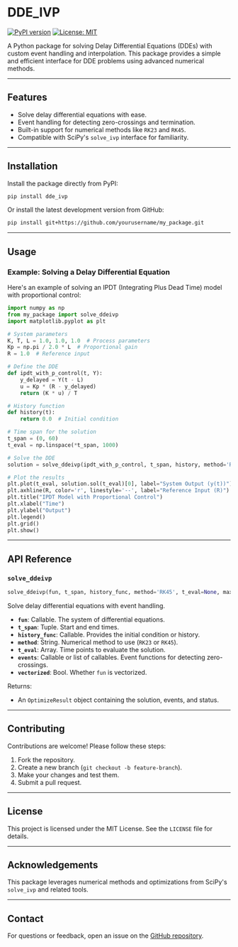 # DDE_IVP

[![PyPI version](https://badge.fury.io/py/my_package.svg)](https://badge.fury.io/py/my_package)
[![License: MIT](https://img.shields.io/badge/License-MIT-yellow.svg)](https://opensource.org/licenses/MIT)

A Python package for solving Delay Differential Equations (DDEs) with custom event handling and interpolation. This package provides a simple and efficient interface for DDE problems using advanced numerical methods.

---

## Features

- Solve delay differential equations with ease.
- Event handling for detecting zero-crossings and termination.
- Built-in support for numerical methods like `RK23` and `RK45`.
- Compatible with SciPy's `solve_ivp` interface for familiarity.

---

## Installation

Install the package directly from PyPI:

```bash
pip install dde_ivp
```

Or install the latest development version from GitHub:

```bash
pip install git+https://github.com/yourusername/my_package.git
```

---

## Usage

### Example: Solving a Delay Differential Equation

Here's an example of solving an IPDT (Integrating Plus Dead Time) model with proportional control:

```python
import numpy as np
from my_package import solve_ddeivp
import matplotlib.pyplot as plt

# System parameters
K, T, L = 1.0, 1.0, 1.0  # Process parameters
Kp = np.pi / 2.0 * L  # Proportional gain
R = 1.0  # Reference input

# Define the DDE
def ipdt_with_p_control(t, Y):
    y_delayed = Y(t - L)
    u = Kp * (R - y_delayed)
    return (K * u) / T

# History function
def history(t):
    return 0.0  # Initial condition

# Time span for the solution
t_span = (0, 60)
t_eval = np.linspace(*t_span, 1000)

# Solve the DDE
solution = solve_ddeivp(ipdt_with_p_control, t_span, history, method='RK23', t_eval=t_eval)

# Plot the results
plt.plot(t_eval, solution.sol(t_eval)[0], label="System Output (y(t))")
plt.axhline(R, color='r', linestyle='--', label="Reference Input (R)")
plt.title("IPDT Model with Proportional Control")
plt.xlabel("Time")
plt.ylabel("Output")
plt.legend()
plt.grid()
plt.show()
```

---

## API Reference

### `solve_ddeivp`

```python
solve_ddeivp(fun, t_span, history_func, method='RK45', t_eval=None, max_step=None, events=None, vectorized=False, args=None, **options)
```

Solve delay differential equations with event handling.

- **`fun`**: Callable. The system of differential equations.
- **`t_span`**: Tuple. Start and end times.
- **`history_func`**: Callable. Provides the initial condition or history.
- **`method`**: String. Numerical method to use (`RK23` or `RK45`).
- **`t_eval`**: Array. Time points to evaluate the solution.
- **`events`**: Callable or list of callables. Event functions for detecting zero-crossings.
- **`vectorized`**: Bool. Whether `fun` is vectorized.

Returns:
- An `OptimizeResult` object containing the solution, events, and status.

---

## Contributing

Contributions are welcome! Please follow these steps:

1. Fork the repository.
2. Create a new branch (`git checkout -b feature-branch`).
3. Make your changes and test them.
4. Submit a pull request.

---

## License

This project is licensed under the MIT License. See the `LICENSE` file for details.

---

## Acknowledgements

This package leverages numerical methods and optimizations from SciPy's `solve_ivp` and related tools.

---

## Contact

For questions or feedback, open an issue on the [GitHub repository](https://github.com/yourusername/my_package).
